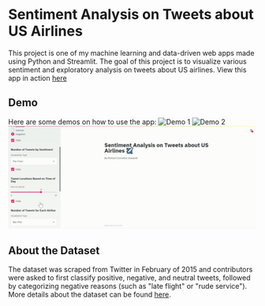 # Sentiment Analysis on Tweets about US Airlines
This project is one of my machine learning and data-driven web apps made using Python and Streamlit. 
The goal of this project is to visualize various sentiment and exploratory analysis on tweets about US airlines.
View this app in action [here](https://airline-sentiment.herokuapp.com)
 
## Demo
Here are some demos on how to use the app:
![Demo 1](https://github.com/richardcsuwandi/airline-sentiment/blob/master/demos/demo1.gif?raw=true)
![Demo 2](https://github.com/richardcsuwandi/airline-sentiment/blob/master/demos/demo2.gif?raw=true)
![Demo 3](https://github.com/richardcsuwandi/airline-sentiment/blob/master/demos/demo3.gif?raw=true)
 
## About the Dataset
The dataset was scraped from Twitter in February of 2015 and contributors were asked to first classify positive, negative, and neutral tweets, 
followed by categorizing negative reasons (such as "late flight" or "rude service"). More details about the dataset can be found [here](https://www.kaggle.com/crowdflower/twitter-airline-sentiment).
